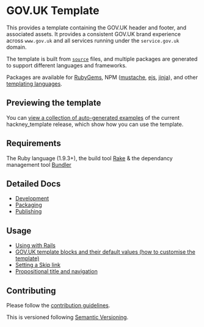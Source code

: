 # GOV.UK Template

This provides a template containing the GOV.UK header and footer, and associated assets. It provides a consistent GOV.UK brand experience across `www.gov.uk` and all services running under the `service.gov.uk` domain.

The template is built from [`source`](source/) files, and multiple packages are generated to support different languages and frameworks.

Packages are available for [RubyGems](https://rubygems.org/gems/hackney_template), NPM ([mustache](https://npmjs.org/package/hackney_template_mustache), [ejs](https://npmjs.org/package/hackney_template_ejs),  [jinja](https://npmjs.org/package/hackney_template_jinja)), and other [templating languages](docs/packaging.md).


## Previewing the template

You can [view a collection of auto-generated examples](http://alphagov.github.io/hackney_template/) of the current hackney_template release, which show how you can use the template.

## Requirements

The Ruby language (1.9.3+), the build tool [Rake](http://rake.rubyforge.org/) & the dependancy management tool [Bundler](http://bundler.io/)

## Detailed Docs

* [Development](docs/development.md)
* [Packaging](docs/packaging.md)
* [Publishing](docs/publishing.md)

## Usage

* [Using with Rails](docs/using-with-rails.md)
* [GOV.UK template blocks and their default values (how to customise the template)](docs/template-blocks.md)
* [Setting a Skip link](docs/usage.md#skip-link)
* [Propositional title and navigation](docs/usage.md#propositional-title-and-navigation)

## Contributing

Please follow the [contribution guidelines](https://github.com/unboxed/hackney_template/blob/master/CONTRIBUTING.md).

This is versioned following [Semantic Versioning](http://semver.org).
